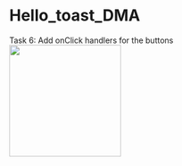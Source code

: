 # Hello_toast_DMA
Task 6: Add onClick handlers for the buttons<br>
<img src="https://user-images.githubusercontent.com/47654039/111604341-5788f080-87fd-11eb-9eaf-d71f2e67e6db.gif" width=200 align=left>
